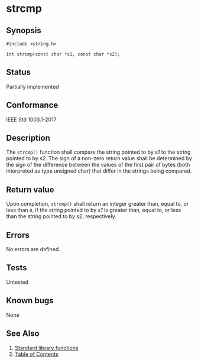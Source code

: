# strcmp

## Synopsis

`#include <string.h>`

`int strcmp(const char *s1, const char *s2);`

## Status

Partially implemented

## Conformance

IEEE Std 1003.1-2017

## Description

The `strcmp()` function shall compare the string pointed to by _s1_ to the string pointed to by _s2_.
The sign of a non-zero return value shall be determined by the sign of the difference between the values of the first
pair of bytes (both interpreted as type unsigned char) that differ in the strings being compared.

## Return value

Upon completion, `strcmp()` shall return an integer greater than, equal to, or less than `0`, if the string pointed
to by _s1_ is greater than, equal to, or less than the string pointed to by _s2_, respectively.

## Errors

No errors are defined.

## Tests

Untested

## Known bugs

None

## See Also

1. [Standard library functions](../README.md)
2. [Table of Contents](../../../README.md)
